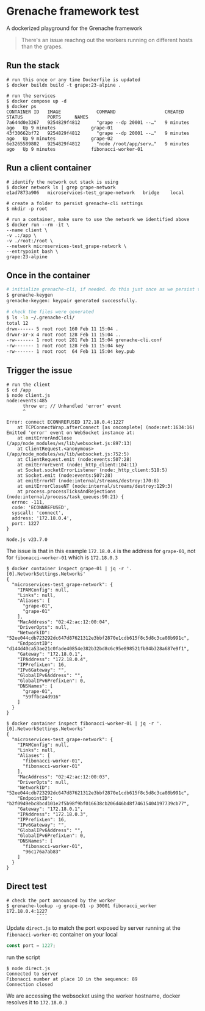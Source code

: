 # Grenache framework test
A dockerized playground for the Grenache framework
> There's an issue reachng out the workers running on different hosts than the grapes.

## Run the stack
```shell
# run this once or any time Dockerfile is updated
$ docker buildx build -t grape:23-alpine .

# run the services
$ docker compose up -d
$ docker ps
CONTAINER ID   IMAGE             COMMAND                  CREATED         STATUS         PORTS     NAMES
7a644d0e3267   9254829f4812      "grape --dp 20001 --…"   9 minutes ago   Up 9 minutes             grape-01
43f30662bf72   9254829f4812      "grape --dp 20001 --…"   9 minutes ago   Up 9 minutes             grape-02
6e3265589802   9254829f4812      "node /root/app/serv…"   9 minutes ago   Up 9 minutes             fibonacci-worker-01
```

## Run a client container
```shell
# identify the network out stack is using
$ docker network ls | grep grape-network
e1ad7873a906   microservices-test_grape-network   bridge    local

# create a folder to persist grenache-cli settings
$ mkdir -p root

# run a container, make sure to use the network we identified above
$ docker run --rm -it \
--name client \
-v .:/app \
-v ./root:/root \
--network microservices-test_grape-network \
--entrypoint bash \
grape:23-alpine
```
## Once in the container
```bash
# initialize grenache-cli, if needed. do this just once as we persist the settings
$ grenache-keygen
grenache-keygen: keypair generated successfully.

# check the files were generated
$ ls -la ~/.grenache-cli/
total 12
drwx------ 5 root root 160 Feb 11 15:04 .
drwxr-xr-x 4 root root 128 Feb 11 15:04 ..
-rw------- 1 root root 281 Feb 11 15:04 grenache-cli.conf
-rw------- 1 root root 128 Feb 11 15:04 key
-rw------- 1 root root  64 Feb 11 15:04 key.pub
```

## Trigger the issue
```shell
# run the client
$ cd /app
$ node client.js
node:events:485
      throw er; // Unhandled 'error' event
      ^

Error: connect ECONNREFUSED 172.18.0.4:1227
    at TCPConnectWrap.afterConnect [as oncomplete] (node:net:1634:16)
Emitted 'error' event on WebSocket instance at:
    at emitErrorAndClose (/app/node_modules/ws/lib/websocket.js:897:13)
    at ClientRequest.<anonymous> (/app/node_modules/ws/lib/websocket.js:752:5)
    at ClientRequest.emit (node:events:507:28)
    at emitErrorEvent (node:_http_client:104:11)
    at Socket.socketErrorListener (node:_http_client:518:5)
    at Socket.emit (node:events:507:28)
    at emitErrorNT (node:internal/streams/destroy:170:8)
    at emitErrorCloseNT (node:internal/streams/destroy:129:3)
    at process.processTicksAndRejections (node:internal/process/task_queues:90:21) {
  errno: -111,
  code: 'ECONNREFUSED',
  syscall: 'connect',
  address: '172.18.0.4',
  port: 1227
}

Node.js v23.7.0
```

The issue is that in this example `172.18.0.4` is the address for `grape-01`, not for `fibonacci-worker-01` which is `172.18.0.3`
```shell
$ docker container inspect grape-01 | jq -r '.[0].NetworkSettings.Networks'
{
  "microservices-test_grape-network": {
    "IPAMConfig": null,
    "Links": null,
    "Aliases": [
      "grape-01",
      "grape-01"
    ],
    "MacAddress": "02:42:ac:12:00:04",
    "DriverOpts": null,
    "NetworkID": "52ee044cdb723292dc647d87621312e3bbf2870e1cdb615f8c5d8c3ca08b991c",
    "EndpointID": "d144d40ca53ae21c0fade40854e382b32bd8c6c95e898521fb94b328a687e9f1",
    "Gateway": "172.18.0.1",
    "IPAddress": "172.18.0.4",
    "IPPrefixLen": 16,
    "IPv6Gateway": "",
    "GlobalIPv6Address": "",
    "GlobalIPv6PrefixLen": 0,
    "DNSNames": [
      "grape-01",
      "59ffbca4d916"
    ]
  }
}

$ docker container inspect fibonacci-worker-01 | jq -r '.[0].NetworkSettings.Networks'
{
  "microservices-test_grape-network": {
    "IPAMConfig": null,
    "Links": null,
    "Aliases": [
      "fibonacci-worker-01",
      "fibonacci-worker-01"
    ],
    "MacAddress": "02:42:ac:12:00:03",
    "DriverOpts": null,
    "NetworkID": "52ee044cdb723292dc647d87621312e3bbf2870e1cdb615f8c5d8c3ca08b991c",
    "EndpointID": "b2f0949ebc8bcd101e2f5b98f9bf016638cb206d46bd8f74615404197739cb77",
    "Gateway": "172.18.0.1",
    "IPAddress": "172.18.0.3",
    "IPPrefixLen": 16,
    "IPv6Gateway": "",
    "GlobalIPv6Address": "",
    "GlobalIPv6PrefixLen": 0,
    "DNSNames": [
      "fibonacci-worker-01",
      "96c176a7ab83"
    ]
  }
}
```

## Direct test
```shell
# check the port announced by the worker
$ grenache-lookup -g grape-01 -p 30001 fibonacci_worker
172.18.0.4:1227
           ˆˆˆˆ
```

Update `direct.js` to match the port exposed by server running at the `fibonacci-worker-01` container on your local
```js
const port = 1227;
```
run the script
```shell
$ node direct.js
Connected to server
Fibonacci number at place 10 in the sequence: 89
Connection closed
```
We are accessing the websocket using the worker hostname, docker resolves it to `172.18.0.3`

